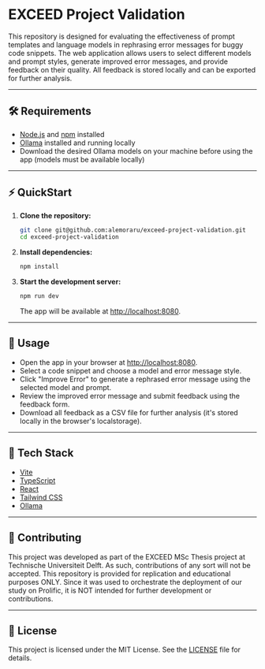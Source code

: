# EXCEED Project Validation

This repository is designed for evaluating the effectiveness of prompt templates and language models in rephrasing error
messages for buggy code snippets. The web application allows users to select different models and prompt styles,
generate improved error messages, and provide feedback on their quality. All feedback is stored locally and can be
exported for further analysis.

---

## 🛠️ Requirements

- [Node.js](https://nodejs.org/) and [npm](https://www.npmjs.com/) installed
- [Ollama](https://ollama.com/) installed and running locally
- Download the desired Ollama models on your machine before using the app (models must be available locally)

---

## ⚡ QuickStart

1. **Clone the repository:**

   ```sh
   git clone git@github.com:alemoraru/exceed-project-validation.git
   cd exceed-project-validation
   ```

2. **Install dependencies:**

   ```sh
   npm install
   ```

3. **Start the development server:**

   ```sh
   npm run dev
   ```

   The app will be available at [http://localhost:8080](http://localhost:8080).

---

## 🚀 Usage

- Open the app in your browser at [http://localhost:8080](http://localhost:8080).
- Select a code snippet and choose a model and error message style.
- Click "Improve Error" to generate a rephrased error message using the selected model and prompt.
- Review the improved error message and submit feedback using the feedback form.
- Download all feedback as a CSV file for further analysis (it's stored locally in the browser's localstorage).

---

## 🧩 Tech Stack

- [Vite](https://vitejs.dev/)
- [TypeScript](https://www.typescriptlang.org/)
- [React](https://reactjs.org/)
- [Tailwind CSS](https://tailwindcss.com/)
- [Ollama](https://ollama.com/)

---

## 🤝 Contributing

This project was developed as part of the EXCEED MSc Thesis project at Technische Universiteit Delft. As such,
contributions of any sort will not be accepted. This repository is provided for replication and educational purposes
ONLY. Since it was used to orchestrate the deployment of our study on Prolific, it is NOT intended for further
development or contributions.

---

## 📄 License

This project is licensed under the MIT License. See the [LICENSE](LICENSE) file for details.
